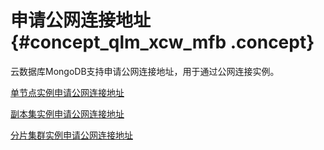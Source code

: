 # 申请公网连接地址 {#concept_qlm_xcw_mfb .concept}

云数据库MongoDB支持申请公网连接地址，用于通过公网连接实例。

[单节点实例申请公网连接地址](../../../../intl.zh-CN/单节点快速入门/连接实例/申请公网连接地址.md#)

[副本集实例申请公网连接地址](../../../../intl.zh-CN/副本集快速入门/连接实例/申请公网连接地址.md#)

[分片集群实例申请公网连接地址](../../../../intl.zh-CN/集群版快速入门/连接实例/申请公网连接地址.md#)

